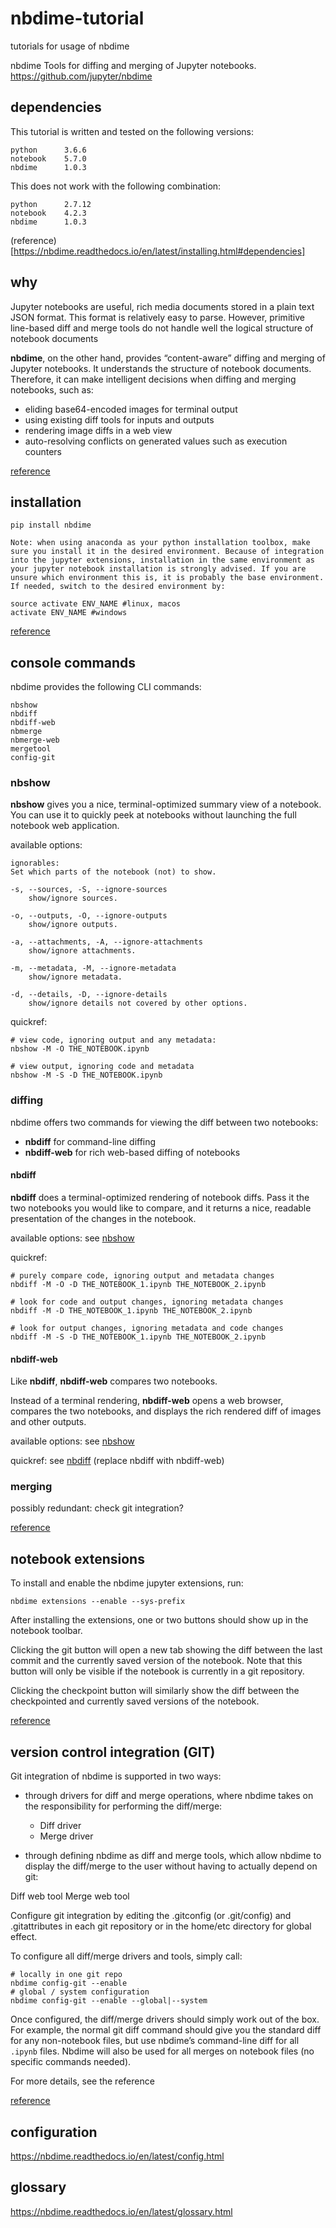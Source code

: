 # nbdime-tutorial
tutorials for usage of nbdime

nbdime
Tools for diffing and merging of Jupyter notebooks.
https://github.com/jupyter/nbdime

## dependencies

This tutorial is written and tested on the following versions:

    python      3.6.6
    notebook    5.7.0
    nbdime      1.0.3

This does not work with the following combination:

    python      2.7.12
    notebook    4.2.3
    nbdime      1.0.3

(reference)[https://nbdime.readthedocs.io/en/latest/installing.html#dependencies]

## why

Jupyter notebooks are useful, rich media documents stored in a plain text JSON format. This format is relatively easy to parse. However, primitive line-based diff and merge tools do not handle well the logical structure of notebook documents

**nbdime**, on the other hand, provides “content-aware” diffing and merging of Jupyter notebooks. It understands the structure of notebook documents. Therefore, it can make intelligent decisions when diffing and merging notebooks, such as:

* eliding base64-encoded images for terminal output
* using existing diff tools for inputs and outputs
* rendering image diffs in a web view
* auto-resolving conflicts on generated values such as execution counters

[reference](https://nbdime.readthedocs.io/en/latest/index.html)

## installation

    pip install nbdime

```Note: when using anaconda as your python installation toolbox, make sure you install it in the desired environment. Because of integration into the jupyter extensions, installation in the same environment as your jupyter notebook installation is strongly advised. If you are unsure which environment this is, it is probably the base environment. If needed, switch to the desired environment by:```

    source activate ENV_NAME #linux, macos
    activate ENV_NAME #windows

[reference](https://nbdime.readthedocs.io/en/latest/index.html#quickstart)

## console commands

nbdime provides the following CLI commands:

    nbshow
    nbdiff
    nbdiff-web
    nbmerge
    nbmerge-web
    mergetool
    config-git

### nbshow

**nbshow** gives you a nice, terminal-optimized summary view of a notebook. You can use it to quickly peek at notebooks without launching the full notebook web application.

available options:

    ignorables:
    Set which parts of the notebook (not) to show.

    -s, --sources, -S, --ignore-sources
        show/ignore sources.
    
    -o, --outputs, -O, --ignore-outputs
        show/ignore outputs.
    
    -a, --attachments, -A, --ignore-attachments
        show/ignore attachments.
    
    -m, --metadata, -M, --ignore-metadata
        show/ignore metadata.
    
    -d, --details, -D, --ignore-details
        show/ignore details not covered by other options.

quickref:

    # view code, ignoring output and any metadata:
    nbshow -M -O THE_NOTEBOOK.ipynb

    # view output, ignoring code and metadata
    nbshow -M -S -D THE_NOTEBOOK.ipynb

### diffing

nbdime offers two commands for viewing the diff between two notebooks:

* **nbdiff** for command-line diffing
* **nbdiff-web** for rich web-based diffing of notebooks

#### nbdiff

**nbdiff** does a terminal-optimized rendering of notebook diffs. Pass it the two notebooks you would like to compare, and it returns a nice, readable presentation of the changes in the notebook.

available options: see [nbshow](###nbshow)

quickref:

    # purely compare code, ignoring output and metadata changes
    nbdiff -M -O -D THE_NOTEBOOK_1.ipynb THE_NOTEBOOK_2.ipynb

    # look for code and output changes, ignoring metadata changes
    nbdiff -M -D THE_NOTEBOOK_1.ipynb THE_NOTEBOOK_2.ipynb

    # look for output changes, ignoring metadata and code changes
    nbdiff -M -S -D THE_NOTEBOOK_1.ipynb THE_NOTEBOOK_2.ipynb

#### nbdiff-web

Like **nbdiff**, **nbdiff-web** compares two notebooks.

Instead of a terminal rendering, **nbdiff-web** opens a web browser, compares the two notebooks, and displays the rich rendered diff of images and other outputs.

available options: see [nbshow](###nbshow)

quickref: see [nbdiff](####nbdiff) (replace nbdiff with nbdiff-web)

### merging

possibly redundant: check git integration?

[reference](https://nbdime.readthedocs.io/en/latest/cli.html)

## notebook extensions

To install and enable the nbdime jupyter extensions, run:

    nbdime extensions --enable --sys-prefix

After installing the extensions, one or two buttons should show up in the notebook toolbar. 

Clicking the git button will open a new tab showing the diff between the last commit and the currently saved version of the notebook. Note that this button will only be visible if the notebook is currently in a git repository.

Clicking the checkpoint button will similarly show the diff between the checkpointed and currently saved versions of the notebook.

[reference](https://nbdime.readthedocs.io/en/latest/extensions.html)

## version control integration (GIT)

Git integration of nbdime is supported in two ways:

* through drivers for diff and merge operations, where nbdime takes on the responsibility for performing the diff/merge:

    * Diff driver
    * Merge driver

* through defining nbdime as diff and merge tools, which allow nbdime to display the diff/merge to the user without having to actually depend on git:

Diff web tool
Merge web tool

Configure git integration by editing the .gitconfig (or .git/config) and .gitattributes in each git repository or in the home/etc directory for global effect.

To configure all diff/merge drivers and tools, simply call:

    # locally in one git repo
    nbdime config-git --enable
    # global / system configuration
    nbdime config-git --enable --global|--system

Once configured, the diff/merge drivers should simply work out of the box. For example, the normal git diff command should give you the standard diff for any non-notebook files, but use nbdime’s command-line diff for all ```.ipynb``` files. Nbdime will also be used for all merges on notebook files (no specific commands needed).

For more details, see the reference

[reference](https://nbdime.readthedocs.io/en/latest/vcs.html)

## configuration

https://nbdime.readthedocs.io/en/latest/config.html

## glossary

https://nbdime.readthedocs.io/en/latest/glossary.html